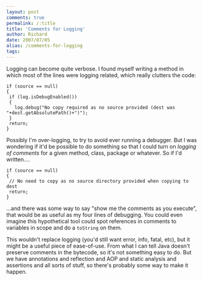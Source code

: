 ```yaml
---
layout: post
comments: true
permalink: /:title
title: 'Comments for Logging'
author: Richard
date: 2007/07/05
alias: /comments-for-logging
tags:
---
```


Logging can become quite verbose. I found myself writing a method in
which most of the lines were logging related, which really clutters the
code:

	if (source == null)
	{
	 if (log.isDebugEnabled())
	 {
	   log.debug("No copy required as no source provided (dest was "+dest.getAbsolutePath()+")");
	 }
	 return;
	}


Possibly I'm over-logging, to try to avoid ever running a debugger. But
I was wondering if it'd be possible to do something so that I could turn
on *logging of comments* for a given method, class, package or whatever.
So if I'd written....

	if (source == null)
	{
	 // No need to copy as no source directory provided when copying to dest
	 return;
	}


...and there was some way to say "show me the comments as you execute",
that would be as useful as my four lines of debugging. You could even
imagine this hypothetical tool could spot references in comments to
variables in scope and do a `toString` on them.

This wouldn't replace logging (you'd still want error, info, fatal,
etc), but it might be a useful piece of ease-of-use. From what I can
tell Java doesn't preserve comments in the bytecode, so it's not
something easy to do. But we have annotations and reflection and AOP and
static analysis and assertions and all sorts of stuff, so there's
probably some way to make it happen.


